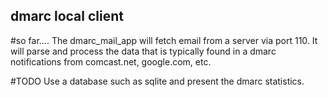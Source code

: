 ## dmarc local client

#so far....
The dmarc_mail_app will fetch email from a server via port 110. It will parse and process the data that is typically found in a dmarc notifications from comcast.net, google.com, etc.

#TODO
Use a database such as sqlite and present the dmarc statistics.

